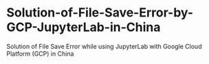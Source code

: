 # Solution-of-File-Save-Error-by-GCP-JupyterLab-in-China
Solution of File Save Error while using JupyterLab with Google Cloud Platform (GCP) in China
